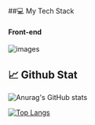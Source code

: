 
##💻 My Tech Stack

#### Front-end
![images]({https://img.shields.io/badge/Codecov-F01F7A?style=for-the-badge&logo=Codecov&logoColor=white})

## 📈 Github Stat

![Anurag's GitHub stats](https://github-readme-stats.vercel.app/api?username=Meen-Anusak&show_icons=true&theme=dracula)

[![Top Langs](https://github-readme-stats.vercel.app/api/top-langs/?username=Meen-Anusak&exclude_repo=github-readme-stats,anuraghazra.github.io)](https://github.com/anuraghazra/github-readme-stats)


